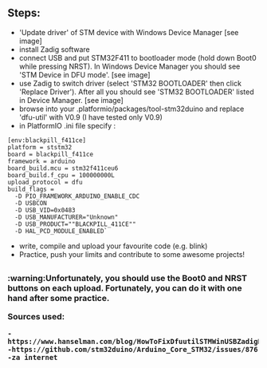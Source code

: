 

## Steps:

- 'Update driver' of STM device with Windows Device Manager [see image]
- install Zadig software
- connect USB and put STM32F411 to bootloader mode (hold down Boot0 while pressing NRST). In Windows Device Manager you should see 'STM Device in DFU mode'. [see image]
- use Zadig to switch driver (select 'STM32 BOOTLOADER' then click 'Replace Driver'). After all you should see 'STM32 BOOTLOADER' listed in Device Manager. [see image]
- browse into your .platformio/packages/tool-stm32duino and replace 'dfu-util' with V0.9 (I have tested only V0.9)
- in PlatformIO .ini file specify :

```
[env:blackpill_f411ce]
platform = ststm32
board = blackpill_f411ce
framework = arduino
board_build.mcu = stm32f411ceu6
board_build.f_cpu = 100000000L
upload_protocol = dfu
build_flags =
  -D PIO_FRAMEWORK_ARDUINO_ENABLE_CDC
  -D USBCON
  -D USB_VID=0x0483
  -D USB_MANUFACTURER="Unknown"
  -D USB_PRODUCT=""BLACKPILL_411CE""
  -D HAL_PCD_MODULE_ENABLED`
```

- write, compile and upload your favourite code (e.g. blink)
- Practice, push your limits and contribute to some awesome projects!
##
<H3>:warning:Unfortunately, you should use the Boot0 and NRST buttons on each upload. Fortunately, you can do it with one hand after some practice.


Sources used:
```
-https://www.hanselman.com/blog/HowToFixDfuutilSTMWinUSBZadigBootloadersAndOtherFirmwareFlashingIssuesOnWindows.aspx
-https://github.com/stm32duino/Arduino_Core_STM32/issues/876
-za internet
```


